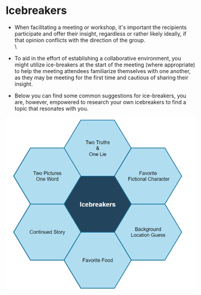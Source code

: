 # Icebreakers

* When facilitating a meeting or workshop, it's important the recipients participate and offer their insight, regardless or rather likely ideally, if that opinion conflicts with the direction of the group.\
  \

* To aid in the effort of establishing a collaborative environment, you might utilize ice-breakers at the start of the meeting (where appropriate) to help the meeting attendees familiarize  themselves with one another, as they may be meeting for the first time and cautious of sharing their insight.
* Below you can find some common suggestions for ice-breakers, you are, however, empowered to research your own icebreakers to find a topic that resonates with you.

![](<../../.gitbook/assets/image (37) (1).png>)
